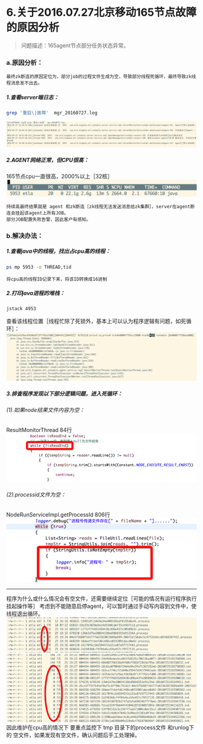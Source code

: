 # 6.关于2016.07.27北京移动165节点故障的原因分析

> 问题描述：165agent节点部分任务状态异常。

### a.原因分析：
	最终zk断连的原因定位为，部分job的过程文件生成为空，导致部分线程死循环，最终导致zk线程消息发不出去。
##### 1.查看server端日志：
```bash
grep '重启\|故障'  mgr_20160727.log
```
![image](/images/agent_exception1.png) 
##### 2.AGENT网络正常，但CPU很高：
165节点cpu一直很高，2000%以上［32核］
![image](/images/agent_exception2.png) 

	持续高最终结果就是 agent 和zk断连［zk线程无法发送消息给zk集群］，server在agent断连会挂起该agent上所有JOB。
	部分JOB配置失败告警，因此客户有感知。

### b.解决办法：
##### 1.查看java中的线程，找出占cpu高的线程： 
```bash
ps mp 5953 -o THREAD,tid
```
`将cpu高的线程ID记录下来，将该ID转换成16进制`

##### 2.打印java进程的堆栈：
```bash
jstack 4953 
```
查看该线程位置［线程忙除了死锁外，基本上可以认为程序逻辑有问题，如死循环］：
![image](/images/agent_exception3.png) 

##### 3.排查程序发现以下部分逻辑问题，进入死循环：
###### (1).如果node结果文件内容为空：
ResultMonitorThread  84行
![image](/images/agent_exception4.png) 

###### (2).processid文件为空：
NodeRunServiceImpl.getProcessId 806行
![image](/images/agent_exception5.png) 


------------------------------------------------------------
程序为什么或什么情况会有空文件，还需要继续定位［可能的情况有运行程序执行挂起操作等］
考虑到不能随意启停agent，可以暂时通过手动写内容到文件中，使线程退出循环。
![image](/images/agent_exception6.png) 
![image](/images/agent_exception7.png) 
因此维护在cpu高的情况下 要重点监控下  tmp 目录下的process文件  和runlog下的 空文件，如果发现有空文件，确认问题后手工处理掉。